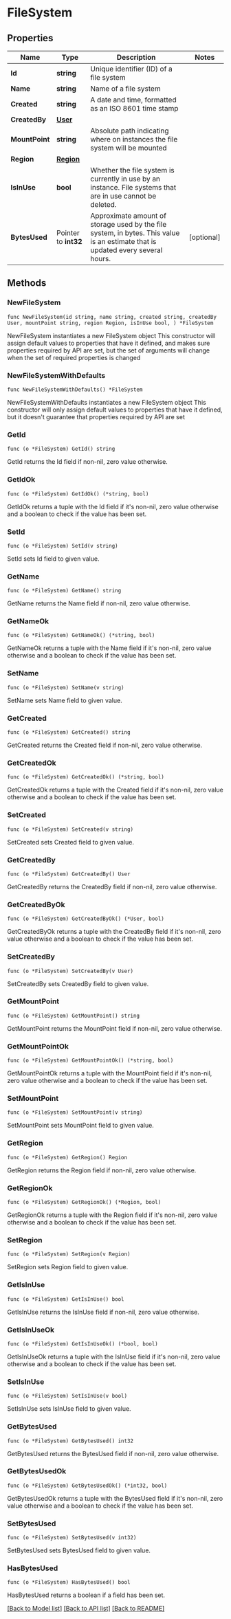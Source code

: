 # FileSystem

## Properties

Name | Type | Description | Notes
------------ | ------------- | ------------- | -------------
**Id** | **string** | Unique identifier (ID) of a file system | 
**Name** | **string** | Name of a file system | 
**Created** | **string** | A date and time, formatted as an ISO 8601 time stamp | 
**CreatedBy** | [**User**](User.md) |  | 
**MountPoint** | **string** | Absolute path indicating where on instances the file system will be mounted | 
**Region** | [**Region**](Region.md) |  | 
**IsInUse** | **bool** | Whether the file system is currently in use by an instance. File systems that are in use cannot be deleted. | 
**BytesUsed** | Pointer to **int32** | Approximate amount of storage used by the file system, in bytes. This value is an estimate that is updated every several hours. | [optional] 

## Methods

### NewFileSystem

`func NewFileSystem(id string, name string, created string, createdBy User, mountPoint string, region Region, isInUse bool, ) *FileSystem`

NewFileSystem instantiates a new FileSystem object
This constructor will assign default values to properties that have it defined,
and makes sure properties required by API are set, but the set of arguments
will change when the set of required properties is changed

### NewFileSystemWithDefaults

`func NewFileSystemWithDefaults() *FileSystem`

NewFileSystemWithDefaults instantiates a new FileSystem object
This constructor will only assign default values to properties that have it defined,
but it doesn't guarantee that properties required by API are set

### GetId

`func (o *FileSystem) GetId() string`

GetId returns the Id field if non-nil, zero value otherwise.

### GetIdOk

`func (o *FileSystem) GetIdOk() (*string, bool)`

GetIdOk returns a tuple with the Id field if it's non-nil, zero value otherwise
and a boolean to check if the value has been set.

### SetId

`func (o *FileSystem) SetId(v string)`

SetId sets Id field to given value.


### GetName

`func (o *FileSystem) GetName() string`

GetName returns the Name field if non-nil, zero value otherwise.

### GetNameOk

`func (o *FileSystem) GetNameOk() (*string, bool)`

GetNameOk returns a tuple with the Name field if it's non-nil, zero value otherwise
and a boolean to check if the value has been set.

### SetName

`func (o *FileSystem) SetName(v string)`

SetName sets Name field to given value.


### GetCreated

`func (o *FileSystem) GetCreated() string`

GetCreated returns the Created field if non-nil, zero value otherwise.

### GetCreatedOk

`func (o *FileSystem) GetCreatedOk() (*string, bool)`

GetCreatedOk returns a tuple with the Created field if it's non-nil, zero value otherwise
and a boolean to check if the value has been set.

### SetCreated

`func (o *FileSystem) SetCreated(v string)`

SetCreated sets Created field to given value.


### GetCreatedBy

`func (o *FileSystem) GetCreatedBy() User`

GetCreatedBy returns the CreatedBy field if non-nil, zero value otherwise.

### GetCreatedByOk

`func (o *FileSystem) GetCreatedByOk() (*User, bool)`

GetCreatedByOk returns a tuple with the CreatedBy field if it's non-nil, zero value otherwise
and a boolean to check if the value has been set.

### SetCreatedBy

`func (o *FileSystem) SetCreatedBy(v User)`

SetCreatedBy sets CreatedBy field to given value.


### GetMountPoint

`func (o *FileSystem) GetMountPoint() string`

GetMountPoint returns the MountPoint field if non-nil, zero value otherwise.

### GetMountPointOk

`func (o *FileSystem) GetMountPointOk() (*string, bool)`

GetMountPointOk returns a tuple with the MountPoint field if it's non-nil, zero value otherwise
and a boolean to check if the value has been set.

### SetMountPoint

`func (o *FileSystem) SetMountPoint(v string)`

SetMountPoint sets MountPoint field to given value.


### GetRegion

`func (o *FileSystem) GetRegion() Region`

GetRegion returns the Region field if non-nil, zero value otherwise.

### GetRegionOk

`func (o *FileSystem) GetRegionOk() (*Region, bool)`

GetRegionOk returns a tuple with the Region field if it's non-nil, zero value otherwise
and a boolean to check if the value has been set.

### SetRegion

`func (o *FileSystem) SetRegion(v Region)`

SetRegion sets Region field to given value.


### GetIsInUse

`func (o *FileSystem) GetIsInUse() bool`

GetIsInUse returns the IsInUse field if non-nil, zero value otherwise.

### GetIsInUseOk

`func (o *FileSystem) GetIsInUseOk() (*bool, bool)`

GetIsInUseOk returns a tuple with the IsInUse field if it's non-nil, zero value otherwise
and a boolean to check if the value has been set.

### SetIsInUse

`func (o *FileSystem) SetIsInUse(v bool)`

SetIsInUse sets IsInUse field to given value.


### GetBytesUsed

`func (o *FileSystem) GetBytesUsed() int32`

GetBytesUsed returns the BytesUsed field if non-nil, zero value otherwise.

### GetBytesUsedOk

`func (o *FileSystem) GetBytesUsedOk() (*int32, bool)`

GetBytesUsedOk returns a tuple with the BytesUsed field if it's non-nil, zero value otherwise
and a boolean to check if the value has been set.

### SetBytesUsed

`func (o *FileSystem) SetBytesUsed(v int32)`

SetBytesUsed sets BytesUsed field to given value.

### HasBytesUsed

`func (o *FileSystem) HasBytesUsed() bool`

HasBytesUsed returns a boolean if a field has been set.


[[Back to Model list]](../README.md#documentation-for-models) [[Back to API list]](../README.md#documentation-for-api-endpoints) [[Back to README]](../README.md)



